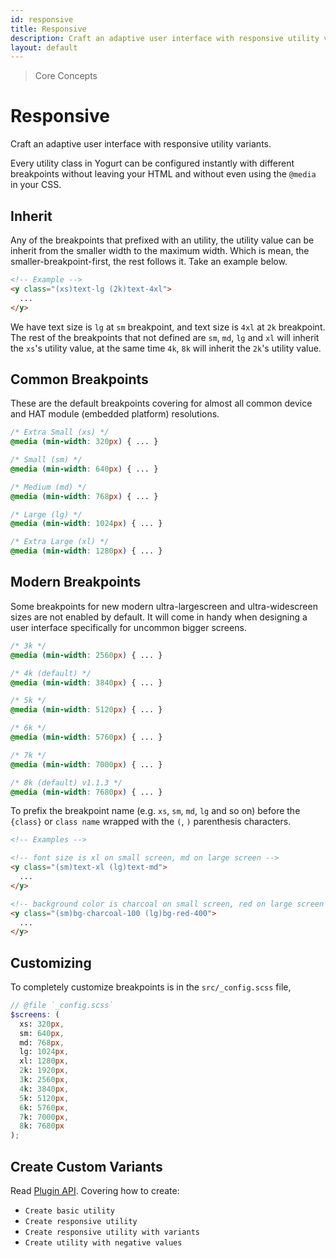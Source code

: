 ```yaml
---
id: responsive
title: Responsive
description: Craft an adaptive user interface with responsive utility variants.
layout: default
---
```


> Core Concepts

# Responsive

Craft an adaptive user interface with responsive utility variants.

Every utility class in Yogurt can be configured instantly with different breakpoints without leaving your HTML and without even using the `@media` in your CSS.

## Inherit

Any of the breakpoints that prefixed with an utility, the utility value can be inherit from the smaller width to the maximum width. Which is mean, the smaller-breakpoint-first, the rest follows it. Take an example below.

```html
<!-- Example -->
<y class="(xs)text-lg (2k)text-4xl">
  ...
</y>
```

We have text size is `lg` at `sm` breakpoint, and text size is `4xl` at `2k` breakpoint. The rest of the breakpoints that not defined are `sm`, `md`, `lg` and `xl` will inherit the `xs`'s utility value, at the same time `4k`, `8k` will inherit the `2k`'s utility value.

## Common Breakpoints

These are the default breakpoints covering for almost all common device and HAT module (embedded platform) resolutions.

```css
/* Extra Small (xs) */
@media (min-width: 320px) { ... }

/* Small (sm) */
@media (min-width: 640px) { ... }

/* Medium (md) */
@media (min-width: 768px) { ... }

/* Large (lg) */
@media (min-width: 1024px) { ... }

/* Extra Large (xl) */
@media (min-width: 1280px) { ... }
```

## Modern Breakpoints

Some breakpoints for new modern ultra-largescreen and ultra-widescreen sizes are not enabled by default. It will come in handy when designing a user interface specifically for uncommon bigger screens.

```css
/* 3k */
@media (min-width: 2560px) { ... }

/* 4k (default) */
@media (min-width: 3840px) { ... }

/* 5k */
@media (min-width: 5120px) { ... }

/* 6k */
@media (min-width: 5760px) { ... }

/* 7k */
@media (min-width: 7000px) { ... }

/* 8k (default) v1.1.3 */
@media (min-width: 7680px) { ... }
```

To prefix the breakpoint name (e.g. `xs`, `sm`, `md`, `lg` and so on) before the `{class}` or `class name` wrapped with the `(`, `)` parenthesis characters.

```html
<!-- Examples -->

<!-- font size is xl on small screen, md on large screen -->
<y class="(sm)text-xl (lg)text-md">
  ...
</y>

<!-- background color is charcoal on small screen, red on large screen -->
<y class="(sm)bg-charcoal-100 (lg)bg-red-400">
  ...
</y>
```

## Customizing

To completely customize breakpoints is in the `src/_config.scss` file,

```scss
// @file `_config.scss`
$screens: (
  xs: 320px,
  sm: 640px,
  md: 768px,
  lg: 1024px,
  xl: 1280px,
  2k: 1920px,
  3k: 2560px,
  4k: 3840px,
  5k: 5120px,
  6k: 5760px,
  7k: 7000px,
  8k: 7680px
);
```

## Create Custom Variants

Read [Plugin API](/plugin-api/). Covering how to create:

- `Create basic utility`
- `Create responsive utility`
- `Create responsive utility with variants`
- `Create utility with negative values`
